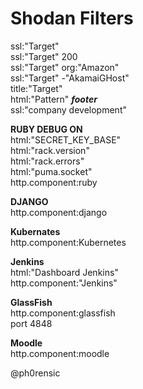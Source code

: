 # Shodan Filters

ssl:"Target"  
ssl:"Target" 200  
ssl:"Target" org:"Amazon"  
ssl:"Target" -"AkamaiGHost"  
title:"Target"  
html:"Pattern" ***footer***  
ssl:"company development"  


**RUBY DEBUG ON**  
html:"SECRET_KEY_BASE"  
html:"rack.version"  
html:"rack.errors"  
html:"puma.socket"  
http.component:ruby  

**DJANGO**  
http.component:django  

**Kubernates**  
http.component:Kubernetes  

**Jenkins**  
html:"Dashboard Jenkins"  
http.component:"Jenkins"  

**GlassFish**  
http.component:glassfish  
port 4848  

**Moodle**  
http.component:moodle  
  
@ph0rensic
